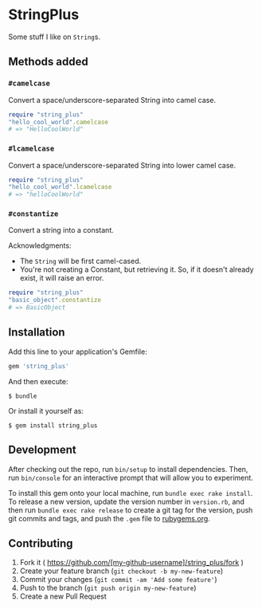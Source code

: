 # StringPlus

Some stuff I like on `String`s.

## Methods added

### `#camelcase`

Convert a space/underscore-separated String into camel case.

```ruby
require "string_plus"
"hello_cool_world".camelcase
# => "HelloCoolWorld"
```

### `#lcamelcase`

Convert a space/underscore-separated String into lower camel case.

```ruby
require "string_plus"
"hello_cool_world".lcamelcase
# => "helloCoolWorld"
```


### `#constantize`

Convert a string into a constant.

Acknowledgments:

* The `String` will be first camel-cased.
* You're not creating a Constant, but retrieving it. So, if it doesn't already exist, it will raise an error.

```ruby
require "string_plus"
"basic_object".constantize
# => BasicObject
```


## Installation

Add this line to your application's Gemfile:

```ruby
gem 'string_plus'
```

And then execute:

    $ bundle

Or install it yourself as:

    $ gem install string_plus

## Development

After checking out the repo, run `bin/setup` to install dependencies. Then, run `bin/console` for an interactive prompt that will allow you to experiment.

To install this gem onto your local machine, run `bundle exec rake install`. To release a new version, update the version number in `version.rb`, and then run `bundle exec rake release` to create a git tag for the version, push git commits and tags, and push the `.gem` file to [rubygems.org](https://rubygems.org).

## Contributing

1. Fork it ( https://github.com/[my-github-username]/string_plus/fork )
2. Create your feature branch (`git checkout -b my-new-feature`)
3. Commit your changes (`git commit -am 'Add some feature'`)
4. Push to the branch (`git push origin my-new-feature`)
5. Create a new Pull Request
